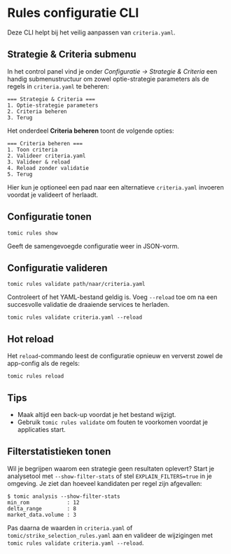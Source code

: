 # Rules configuratie CLI

Deze CLI helpt bij het veilig aanpassen van `criteria.yaml`.

## Strategie & Criteria submenu

In het control panel vind je onder *Configuratie → Strategie & Criteria* een handig
submenustructuur om zowel optie-strategie parameters als de regels in `criteria.yaml`
te beheren:

```
=== Strategie & Criteria ===
1. Optie-strategie parameters
2. Criteria beheren
3. Terug
```

Het onderdeel **Criteria beheren** toont de volgende opties:

```
=== Criteria beheren ===
1. Toon criteria
2. Valideer criteria.yaml
3. Valideer & reload
4. Reload zonder validatie
5. Terug
```

Hier kun je optioneel een pad naar een alternatieve `criteria.yaml` invoeren voordat je
valideert of herlaadt.

## Configuratie tonen

```
tomic rules show
```

Geeft de samengevoegde configuratie weer in JSON-vorm.

## Configuratie valideren

```
tomic rules validate path/naar/criteria.yaml
```

Controleert of het YAML-bestand geldig is. Voeg `--reload` toe om na een
succesvolle validatie de draaiende services te herladen.

```
tomic rules validate criteria.yaml --reload
```

## Hot reload

Het `reload`-commando leest de configuratie opnieuw en ververst zowel de
app-config als de regels:

```
tomic rules reload
```

## Tips

- Maak altijd een back-up voordat je het bestand wijzigt.
- Gebruik `tomic rules validate` om fouten te voorkomen voordat je
  applicaties start.

## Filterstatistieken tonen

Wil je begrijpen waarom een strategie geen resultaten oplevert? Start je
analysetool met `--show-filter-stats` of stel `EXPLAIN_FILTERS=true` in je
omgeving. Je ziet dan hoeveel kandidaten per regel zijn afgevallen:

```
$ tomic analysis --show-filter-stats
min_rom            : 12
delta_range        : 8
market_data.volume : 3
```

Pas daarna de waarden in `criteria.yaml` of `tomic/strike_selection_rules.yaml`
aan en valideer de wijzigingen met `tomic rules validate criteria.yaml --reload`.
